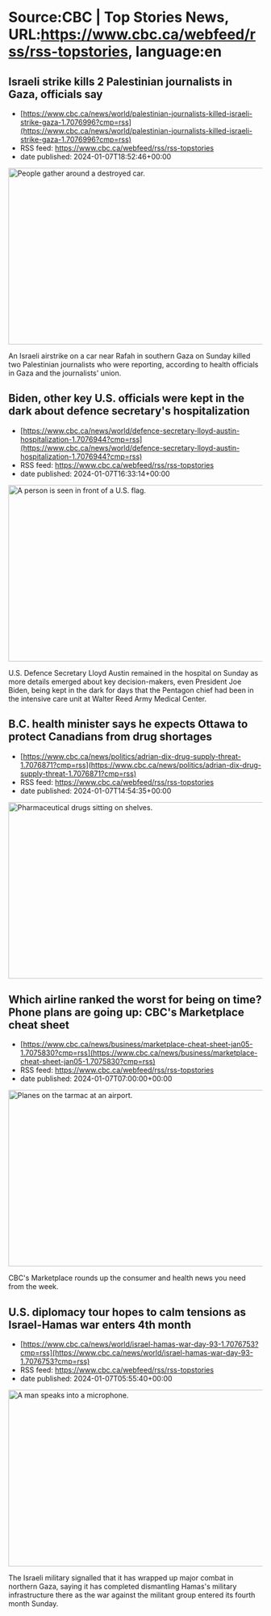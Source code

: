 # Source:CBC | Top Stories News, URL:https://www.cbc.ca/webfeed/rss/rss-topstories, language:en

## Israeli strike kills 2 Palestinian journalists in Gaza, officials say
 - [https://www.cbc.ca/news/world/palestinian-journalists-killed-israeli-strike-gaza-1.7076996?cmp=rss](https://www.cbc.ca/news/world/palestinian-journalists-killed-israeli-strike-gaza-1.7076996?cmp=rss)
 - RSS feed: https://www.cbc.ca/webfeed/rss/rss-topstories
 - date published: 2024-01-07T18:52:46+00:00

<img alt="People gather around a destroyed car." height="349" src="https://i.cbc.ca/1.7077000.1704669818!/fileImage/httpImage/image.JPG_gen/derivatives/16x9_620/israel-palestinians.JPG" title="Palestinians inspect the remains of a car where Palestinian journalist Hamza Al-Dahdouh was killed along with another journalist in an Israeli strike, in Rafah in the southern Gaza Strip, January 7, 2024. REUTERS/Ibraheem Abu Mustafa" width="620" /><p>An Israeli airstrike on a car near Rafah in southern Gaza on Sunday killed two Palestinian journalists who were reporting, according to health officials in Gaza and the journalists' union.</p>

## Biden, other key U.S. officials were kept in the dark about defence secretary's hospitalization
 - [https://www.cbc.ca/news/world/defence-secretary-lloyd-austin-hospitalization-1.7076944?cmp=rss](https://www.cbc.ca/news/world/defence-secretary-lloyd-austin-hospitalization-1.7076944?cmp=rss)
 - RSS feed: https://www.cbc.ca/webfeed/rss/rss-topstories
 - date published: 2024-01-07T16:33:14+00:00

<img alt="A person is seen in front of a U.S. flag." height="349" src="https://i.cbc.ca/1.7076950.1704661210!/fileImage/httpImage/image.JPG_gen/derivatives/16x9_620/usa-austin.JPG" title="FILE PHOTO: U.S. Secretary of Defense Lloyd Austin looks on during a joint press conference with Israeli Defense Minister Yoav Gallant at Israel&apos;s Ministry of Defense in Tel Aviv, Israel December 18, 2023. REUTERS/Violeta Santos Moura/File Photo" width="620" /><p>U.S. Defence Secretary Lloyd Austin remained in the hospital on Sunday as more details emerged about key decision-makers, even President Joe Biden, being kept in the dark for days that the Pentagon chief had been in the intensive care unit at Walter Reed Army Medical Center.</p>

## B.C. health minister says he expects Ottawa to protect Canadians from drug shortages
 - [https://www.cbc.ca/news/politics/adrian-dix-drug-supply-threat-1.7076871?cmp=rss](https://www.cbc.ca/news/politics/adrian-dix-drug-supply-threat-1.7076871?cmp=rss)
 - RSS feed: https://www.cbc.ca/webfeed/rss/rss-topstories
 - date published: 2024-01-07T14:54:35+00:00

<img alt="Pharmaceutical drugs sitting on shelves." height="349" src="https://i.cbc.ca/1.6874720.1686672649!/fileImage/httpImage/image.JPG_gen/derivatives/16x9_620/ozempic-access-20230413.JPG" title="Prescription drugs are seen on shelves at a pharmacy in Montreal on March 11, 2021. In 2019, an advisory council chaired by former Ontario Liberal Health Minister Dr. Eric Hoskins recommended the establishment of a universal national pharmacare program at the cost of $15 billion a year. NDP Health Critic Don Davies said his party&apos;s pharmacare bill follows the council&apos;s recommendations." width="620" /><p></p>

## Which airline ranked the worst for being on time? Phone plans are going up: CBC's Marketplace cheat sheet
 - [https://www.cbc.ca/news/business/marketplace-cheat-sheet-jan05-1.7075830?cmp=rss](https://www.cbc.ca/news/business/marketplace-cheat-sheet-jan05-1.7075830?cmp=rss)
 - RSS feed: https://www.cbc.ca/webfeed/rss/rss-topstories
 - date published: 2024-01-07T07:00:00+00:00

<img alt="Planes on the tarmac at an airport." height="349" src="https://i.cbc.ca/1.6982870.1696009825!/cpImage/httpImage/image.jpg_gen/derivatives/16x9_620/air-canada-planes-20210428.jpg" title="Air Canada planes sit on the tarmac at Pearson International Airport  during the COVID-19 pandemic in Toronto on Wednesday, April 28, 2021. " width="620" /><p>CBC's Marketplace rounds up the consumer and health news you need from the week.</p>

## U.S. diplomacy tour hopes to calm tensions as Israel-Hamas war enters 4th month
 - [https://www.cbc.ca/news/world/israel-hamas-war-day-93-1.7076753?cmp=rss](https://www.cbc.ca/news/world/israel-hamas-war-day-93-1.7076753?cmp=rss)
 - RSS feed: https://www.cbc.ca/webfeed/rss/rss-topstories
 - date published: 2024-01-07T05:55:40+00:00

<img alt="A man speaks into a microphone." height="349" src="https://i.cbc.ca/1.7076754.1704621954!/fileImage/httpImage/image.JPG_gen/derivatives/16x9_620/israel-palestinians-blinken.JPG" title="U.S. Secretary of State Antony Blinken speaks as he visits a World Food Program regional warehouse in Jordan Sunday during his week-long trip aimed at calming tensions across the Middle East. REUTERS/Evelyn Hockstein/Pool" width="620" /><p>The Israeli military signalled that it has wrapped up major combat in northern Gaza, saying it has completed dismantling Hamas's military infrastructure there as the war against the militant group entered its fourth month Sunday.</p>

